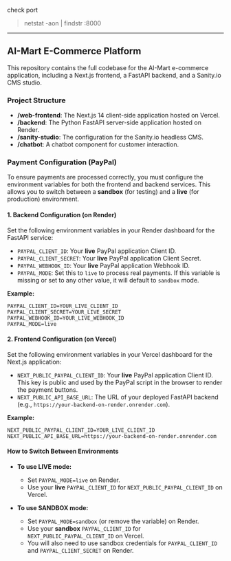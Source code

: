 check port
> netstat -aon | findstr :8000

---

## AI-Mart E-Commerce Platform

This repository contains the full codebase for the AI-Mart e-commerce application, including a Next.js frontend, a FastAPI backend, and a Sanity.io CMS studio.

### Project Structure

- **/web-frontend**: The Next.js 14 client-side application hosted on Vercel.
- **/backend**: The Python FastAPI server-side application hosted on Render.
- **/sanity-studio**: The configuration for the Sanity.io headless CMS.
- **/chatbot**: A chatbot component for customer interaction.

### Payment Configuration (PayPal)

To ensure payments are processed correctly, you must configure the environment variables for both the frontend and backend services. This allows you to switch between a **sandbox** (for testing) and a **live** (for production) environment.

#### **1. Backend Configuration (on Render)**

Set the following environment variables in your Render dashboard for the FastAPI service:

- `PAYPAL_CLIENT_ID`: Your **live** PayPal application Client ID.
- `PAYPAL_CLIENT_SECRET`: Your **live** PayPal application Client Secret.
- `PAYPAL_WEBHOOK_ID`: Your **live** PayPal application Webhook ID.
- `PAYPAL_MODE`: Set this to `live` to process real payments. If this variable is missing or set to any other value, it will default to `sandbox` mode.

**Example:**
```
PAYPAL_CLIENT_ID=YOUR_LIVE_CLIENT_ID
PAYPAL_CLIENT_SECRET=YOUR_LIVE_SECRET
PAYPAL_WEBHOOK_ID=YOUR_LIVE_WEBHOOK_ID
PAYPAL_MODE=live
```

#### **2. Frontend Configuration (on Vercel)**

Set the following environment variables in your Vercel dashboard for the Next.js application:

- `NEXT_PUBLIC_PAYPAL_CLIENT_ID`: Your **live** PayPal application Client ID. This key is public and used by the PayPal script in the browser to render the payment buttons.
- `NEXT_PUBLIC_API_BASE_URL`: The URL of your deployed FastAPI backend (e.g., `https://your-backend-on-render.onrender.com`).

**Example:**
```
NEXT_PUBLIC_PAYPAL_CLIENT_ID=YOUR_LIVE_CLIENT_ID
NEXT_PUBLIC_API_BASE_URL=https://your-backend-on-render.onrender.com
```

#### **How to Switch Between Environments**

- **To use LIVE mode:**
  - Set `PAYPAL_MODE=live` on Render.
  - Use your **live** `PAYPAL_CLIENT_ID` for `NEXT_PUBLIC_PAYPAL_CLIENT_ID` on Vercel.

- **To use SANDBOX mode:**
  - Set `PAYPAL_MODE=sandbox` (or remove the variable) on Render.
  - Use your **sandbox** `PAYPAL_CLIENT_ID` for `NEXT_PUBLIC_PAYPAL_CLIENT_ID` on Vercel.
  - You will also need to use sandbox credentials for `PAYPAL_CLIENT_ID` and `PAYPAL_CLIENT_SECRET` on Render.
